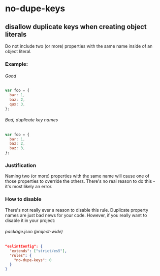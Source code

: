 # no-dupe-keys
## disallow duplicate keys when creating object literals

Do not include two (or more) properties with the same name inside of an object literal.

### Example:

###### Good
```js
var foo = {
  bar: 1,
  baz: 2,
  qux: 3,
};
```

###### Bad, duplicate key names
```js
var foo = {
  bar: 1,
  baz: 2,
  baz: 3,
};
```

### Justification

Naming two (or more) properties with the same name will cause one of those properties to override the others. There's no real reason to do this - it's most likely an error.

### How to disable

There's not really ever a reason to disable this rule. Duplicate property names are just bad news for your code. However, if you really want to disable it in your project:

###### package.json (project-wide)
```json
"eslintConfig": {
  "extends": ["strict/es5"],
  "rules": {
    "no-dupe-keys": 0
  }
}
```
